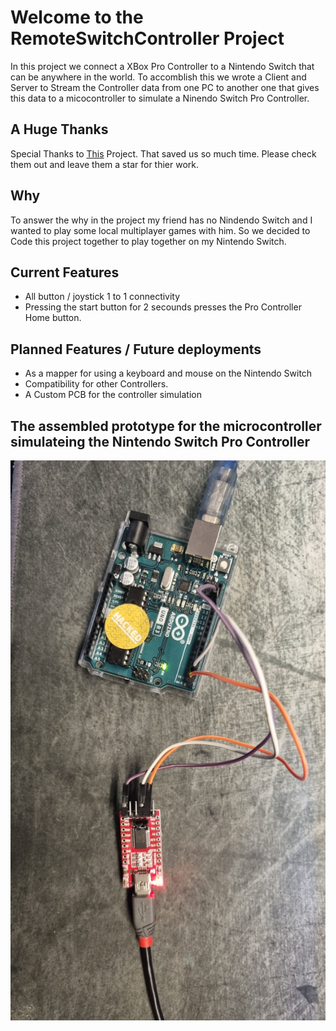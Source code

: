 # Welcome to the RemoteSwitchController Project

In this project we connect a XBox Pro Controller to a Nintendo Switch that can be anywhere in the world.
To accomblish this we wrote a Client and Server to Stream the Controller data from one PC to another one that gives this data to a micocontroller to simulate a Ninendo Switch Pro Controller.

## A Huge Thanks

Special Thanks to [This](https://github.com/dornbirndevelops/nintendo-switch-controller-mcu "This") Project. That saved us so much time. Please check them out and leave them a star for thier work.

## Why

To answer the why in the project my friend has no Nindendo Switch and I wanted to play some local multiplayer games with him.
So we decided to Code this project together to play together on my Nintendo Switch.

## Current Features

+ All button / joystick 1 to 1 connectivity
+ Pressing the start button for 2 secounds presses the Pro Controller Home button.

## Planned Features / Future deployments

+ As a mapper for using a keyboard and mouse on the Nintendo Switch
+ Compatibility for other Controllers.
+ A Custom PCB for the controller simulation

## The assembled prototype for the microcontroller simulateing the Nintendo Switch Pro Controller

![ControllerSimulator](https://github.com/FEinerhand/RemoteSwitchController/blob/main/ControllerSimulator.jpeg?raw=true "ControllerSimulator")


